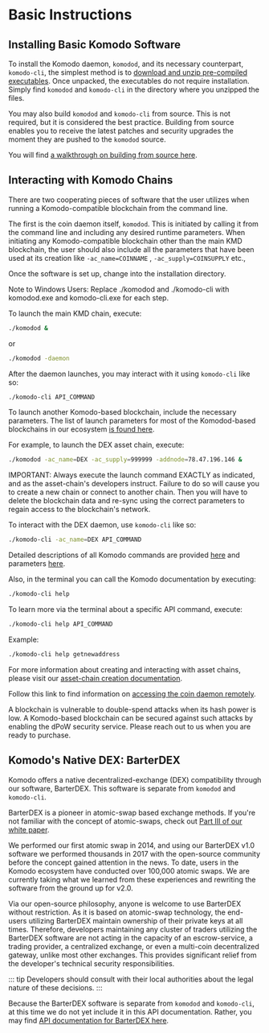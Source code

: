 # Basic Instructions

## Installing Basic Komodo Software

To install the Komodo daemon, `komodod`, and its necessary counterpart, `komodo-cli`, the simplest method is to [download and unzip pre-compiled executables](https://github.com/KomodoPlatform/komodo/releases). Once unpacked, the executables do not require installation. Simply find `komodod` and `komodo-cli` in the directory where you unzipped the files.

You may also build `komodod` and `komodo-cli` from source. This is not required, but it is considered the best practice. Building from source enables you to receive the latest patches and security upgrades the moment they are pushed to the `komodod` source.

You will find [a walkthrough on building from source here](https://docs.komodoplatform.com/komodo/install-Komodo-manually.html).

## Interacting with Komodo Chains

There are two cooperating pieces of software that the user utilizes when running a Komodo-compatible blockchain from the command line.

The first is the coin daemon itself, `komodod`. This is initiated by calling it from the command line and including any desired runtime parameters. When initiating any Komodo-compatible blockchain other than the main KMD blockchain, the user should also include all the parameters that have been used at its creation like `-ac_name=COINNAME` , `-ac_supply=COINSUPPLY` etc.,

Once the software is set up, change into the installation directory.

<aside class="notice">
  Note to Windows Users: Replace ./komodod and ./komodo-cli with komodod.exe and komodo-cli.exe for each step.
</aside>

To launch the main KMD chain, execute:

```bash
./komodod &
```

or

```bash
./komodod -daemon
```

After the daemon launches, you may interact with it using `komodo-cli` like so:

```bash
./komodo-cli API_COMMAND
```

To launch another Komodo-based blockchain, include the necessary parameters. The list of launch parameters for most of the Komodod-based blockchains in our ecosystem [is found here](https://github.com/jl777/komodo/blob/master/src/assetchains.old).

For example, to launch the DEX asset chain, execute:

```bash
./komodod -ac_name=DEX -ac_supply=999999 -addnode=78.47.196.146 &
```

<aside class="notice">
  IMPORTANT: Always execute the launch command EXACTLY as indicated, and as the asset-chain's developers instruct. Failure to do so will cause you to create a new chain or connect to another chain. Then you will have to delete the blockchain data and re-sync using the correct parameters to regain access to the blockchain's network.
</aside>

To interact with the DEX daemon, use `komodo-cli` like so:

```bash
./komodo-cli -ac_name=DEX API_COMMAND
```

Detailed descriptions of all Komodo commands are provided [here](../essential-rpc/address.html) and parameters [here](../installations/common-runtime-parameters.html#intro-to-parameters-and-settings).

Also, in the terminal you can call the Komodo documentation by executing:

```bash
./komodo-cli help
```

To learn more via the terminal about a specific API command, execute:

```bash
./komodo-cli help API_COMMAND
```

Example:

```bash
./komodo-cli help getnewaddress
```

For more information about creating and interacting with asset chains, please visit our [asset-chain creation documentation](../installations/creating-asset-chains.html).

Follow this link to find information on [accessing the coin daemon remotely](../installations/common-runtime-parameters.html#accessing-the-coin-daemon-remotely).

<aside class="notice">
  A blockchain is vulnerable to double-spend attacks when its hash power is low. A Komodo-based blockchain can be secured against such attacks by enabling the dPoW security service. Please reach out to us when you are ready to purchase.
</aside>

## Komodo's Native DEX: BarterDEX

Komodo offers a native decentralized-exchange (DEX) compatibility through our software, BarterDEX. This software is separate from `komodod` and `komodo-cli`.

BarterDEX is a pioneer in atomic-swap based exchange methods. If you're not familiar with the concept of atomic-swaps, check out [Part III of our white paper](https://komodoplatform.com/whitepaper).

We performed our first atomic swap in 2014, and using our BarterDEX v1.0 software we performed thousands in 2017 with the open-source community before the concept gained attention in the news. To date, users in the Komodo ecosystem have conducted over 100,000 atomic swaps. We are currently taking what we learned from these experiences and rewriting the software from the ground up for v2.0.

Via our open-source philosophy, anyone is welcome to use BarterDEX without restriction. As it is based on atomic-swap technology, the end-users utilizing BarterDEX maintain ownership of their private keys at all times. Therefore, developers maintaining any cluster of traders utilizing the BarterDEX software are not acting in the capacity of an escrow-service, a trading provider, a centralized exchange, or even a multi-coin decentralized gateway, unlike most other exchanges. This provides significant relief from the developer's technical security responsibilities.

::: tip
Developers should consult with their local authorities about the legal nature of these decisions.
:::

Because the BarterDEX software is separate from `komodod` and `komodo-cli`, at this time we do not yet include it in this API documentation. Rather, you may find [API documentation for BarterDEX here](https://docs.komodoplatform.com/barterDEX/barterDEX-API.html).
